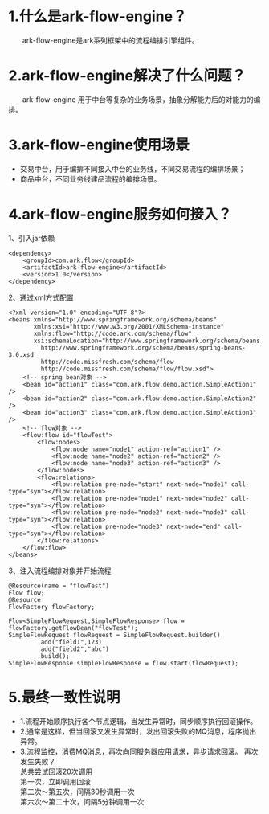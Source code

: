 # 1.什么是ark-flow-engine？
&emsp;&emsp;ark-flow-engine是ark系列框架中的流程编排引擎组件。
# 2.ark-flow-engine解决了什么问题？
&emsp;&emsp;ark-flow-engine 用于中台等复杂的业务场景，抽象分解能力后的对能力的编排。
# 3.ark-flow-engine使用场景
- 交易中台，用于编排不同接入中台的业务线，不同交易流程的编排场景；
- 商品中台，不同业务线建品流程的编排场景。
# 4.ark-flow-engine服务如何接入？
1、引入jar依赖
```
<dependency>
    <groupId>com.ark.flow</groupId>
    <artifactId>ark-flow-engine</artifactId>
    <version>1.0</version>
</dependency>
```
2、通过xml方式配置
```
<?xml version="1.0" encoding="UTF-8"?>
<beans xmlns="http://www.springframework.org/schema/beans"
       xmlns:xsi="http://www.w3.org/2001/XMLSchema-instance"
       xmlns:flow="http://code.ark.com/schema/flow"
       xsi:schemaLocation="http://www.springframework.org/schema/beans
         http://www.springframework.org/schema/beans/spring-beans-3.0.xsd
         http://code.missfresh.com/schema/flow
         http://code.missfresh.com/schema/flow/flow.xsd">
    <!-- spring bean对象 -->
    <bean id="action1" class="com.ark.flow.demo.action.SimpleAction1" />
    <bean id="action2" class="com.ark.flow.demo.action.SimpleAction2" />
    <bean id="action3" class="com.ark.flow.demo.action.SimpleAction3" />
    <!-- flow对象 -->
    <flow:flow id="flowTest">
        <flow:nodes>
            <flow:node name="node1" action-ref="action1" />
            <flow:node name="node2" action-ref="action2" />
            <flow:node name="node3" action-ref="action3" />
        </flow:nodes>
        <flow:relations>
            <flow:relation pre-node="start" next-node="node1" call-type="syn"></flow:relation>
            <flow:relation pre-node="node1" next-node="node2" call-type="syn"></flow:relation>
            <flow:relation pre-node="node2" next-node="node3" call-type="syn"></flow:relation>
            <flow:relation pre-node="node3" next-node="end" call-type="syn"></flow:relation>
        </flow:relations>
    </flow:flow>
</beans>
```
3、注入流程编排对象并开始流程
```
@Resource(name = "flowTest")
Flow flow;
@Resource
FlowFactory flowFactory;

Flow<SimpleFlowRequest,SimpleFlowResponse> flow = flowFactory.getFlowBean("flowTest");
SimpleFlowRequest flowRequest = SimpleFlowRequest.builder()
        .add("field1",123)
        .add("field2","abc")
        .build();
SimpleFlowResponse simpleFlowResponse = flow.start(flowRequest);
```
# 5.最终一致性说明
- 1.流程开始顺序执行各个节点逻辑，当发生异常时，同步顺序执行回滚操作。
- 2.通常是这样，但当回滚又发生异常时，发出回滚失败的MQ消息，程序抛出异常。
- 3.流程监控，消费MQ消息，再次向同服务器应用请求，异步请求回滚。
再次发生失败？<br/>
总共尝试回滚20次调用<br/>
第一次，立即调用回滚<br/>
第二次～第五次，间隔30秒调用一次<br/>
第六次～第二十次，间隔5分钟调用一次<br/>
